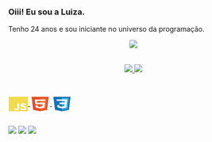 ### Oiii! Eu sou a Luiza.
Tenho 24 anos e sou iniciante no universo da programação.
 <p align="center">
  <img src="https://media0.giphy.com/media/1GEATImIxEXVR79Dhk/giphy.gif?cid=790b761170fc5f0b6453d5b6cbaf1902d38a95e8166c1079&rid=giphy.gif&ct=g" width="350">
</p>

## 

 <div align="center">
  <a href="https://github.com/luizabitencourt">
  <img height="150em" src="https://github-readme-stats.vercel.app/api?username=luizabitencourt&show_icons=true&theme=dracula&include_all_commits=true&count_private=true"/>
  <img height="150em" src="https://github-readme-stats.vercel.app/api/top-langs/?username=luizabitencourt&layout=compact&langs_count=7&theme=dracula"/>
</div>
 
  ##
  

  
  <div style="display: inline_block"><br>
  <img align="center" alt="Rafa-Js" height="30" width="40" src="https://raw.githubusercontent.com/devicons/devicon/master/icons/javascript/javascript-plain.svg">
  <img align="center" alt="Rafa-HTML" height="30" width="40" src="https://raw.githubusercontent.com/devicons/devicon/master/icons/html5/html5-original.svg">
  <img align="center" alt="Rafa-CSS" height="30" width="40" src="https://raw.githubusercontent.com/devicons/devicon/master/icons/css3/css3-original.svg">
</div>
    
 ##
 
  <div>
  <a href="https://www.instagram.com/oibitencourt/" target="_blank"><img src="https://img.shields.io/badge/-Instagram-%23E4405F?style=for-the-badge&logo=instagram&logoColor=white" target="_blank"></a>
  <a href = "mailto:luiza.bitencourttt@gmail.com"><img src="https://img.shields.io/badge/-Gmail-%23333?style=for-the-badge&logo=gmail&logoColor=white" target="_blank"></a>
  <a href="https://www.linkedin.com/in/rafaella-ballerini-45875016a" target="_blank"><img src="https://img.shields.io/badge/-LinkedIn-%230077B5?style=for-the-badge&logo=linkedin&logoColor=white" target="_blank"></a> 
  </div>
  
